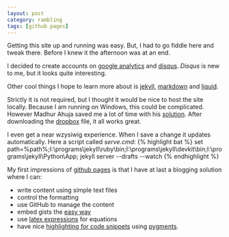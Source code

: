 ```yaml
---
layout: post
category: rambling
tags: [github pages]
---
```

Getting this site up and running was easy. But, I had to go fiddle here and tweak there. Before I knew it the afternoon was at an end. 


I decided to create accounts on [google analytics](http://www.google.com/analytics/) and [disqus](http://codespear.disqus.com/).  _Disqus_ is new to me, but it looks quite interesting.  

Other cool things I hope to learn more about is [jekyll](http://jekyllrb.com/), [markdown](http://daringfireball.net/projects/markdown/) and [liquid](http://liquidmarkup.org/).

Strictly it is not required, but I thought it would be nice to host the site locally. Because I am running on Windows, this could be complicated. However Madhur Ahuja saved me a lot of time with his [solution](http://www.madhur.co.in/blog/2013/07/20/buildportablejekyll.html). After downloading the [dropbox](https://www.dropbox.com/) file, it all works great.

I even get a near wzysiwig experience.  When I save a change it updates automatically.  Here a script called _serve.cmd_:
{% highlight bat %}
set path=%path%;I:\programs\jekyll\ruby\bin;I:\programs\jekyll\devkit\bin;I:\programs\jekyll\Python\App;
jekyll server --drafts --watch
{% endhighlight %} 	

My first impressions of [github pages](http://pages.github.com/) is that I have at last a blogging solution where I can:
 * write content using simple text files  
 * control the formatting
 * use GitHub to manage the content 
 * embed gists the [easy way](https://gist.github.com/benbalter/5555251)
 * use [latex expressions](http://christopherpoole.github.io/using-mathjax-on-github-pages) for equations
 * have nice [highlighting for code snippets](http://jekyllrb.com/docs/templates/) using [pygments](http://pygments.org).